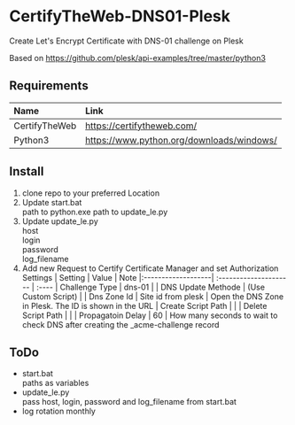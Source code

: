 # CertifyTheWeb-DNS01-Plesk
 Create Let's Encrypt Certificate with DNS-01 challenge on Plesk  
 
 Based on https://github.com/plesk/api-examples/tree/master/python3

## Requirements
 | Name          | Link 
 |:--------------| :----
 | CertifyTheWeb | https://certifytheweb.com/
 | Python3 | https://www.python.org/downloads/windows/
 

## Install
 1. clone repo to your preferred Location
 2. Update start.bat  
    path to python.exe
    path to update_le.py
 3. Update update_le.py  
    host  
    login  
    password  
    log_filename  
 4. Add new Request to Certify Certificate Manager and set Authorization Settings
    | Setting            | Value                  | Note
    |:-------------------| :--------------------- | :----
    | Challenge Type     | dns-01                 |
    | DNS Update Methode | (Use Custom Script)    |
    | Dns Zone Id        | Site id from plesk     | Open the DNS Zone in Plesk. The ID is shown in the URL
    | Create Script Path | <path to update_le.py> |
    | Delete Script Path | <path to update_le.py> |
    | Propagatoin Delay  | 60                     | How many seconds to wait to check DNS after creating the _acme-challenge record

## ToDo
 - start.bat  
   paths as variables
 - update_le.py  
   pass host, login, password and log_filename from start.bat
 - log rotation monthly